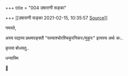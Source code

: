+++
title = "004 उषाराणी सङ्का"

+++
[[उषाराणी सङ्का	2021-02-15, 10:35:57 [Source](https://groups.google.com/g/samskrita/c/1hX6-SPIQc8)]]



नमस्ते,

अस्य पद्यस्य प्रथमपङ्क्तौ "यस्याश्चोरश्चिकुरनिकरः/मुकुरः" इत्यस्य अर्थः कः..

कृपया बोधयतु..

धन्यास्मि



